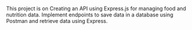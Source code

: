 This project is on Creating an API using Express.js for managing food and nutrition data. Implement endpoints to save data in a database using Postman and retrieve data using Express.
